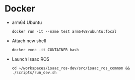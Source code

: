 # Docker

- arm64 Ubuntu
    ```shell
    docker run -it --name test arm64v8/ubuntu:focal
    ```

- Attach new shell
    ```
    docker exec -it CONTAINER bash
    ```
- Launch Isaac ROS
    ```
    cd ~/workspaces/isaac_ros-dev/src/isaac_ros_common && ./scripts/run_dev.sh
    ```
